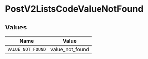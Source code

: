 # PostV2ListsCodeValueNotFound


## Values

| Name              | Value             |
| ----------------- | ----------------- |
| `VALUE_NOT_FOUND` | value_not_found   |